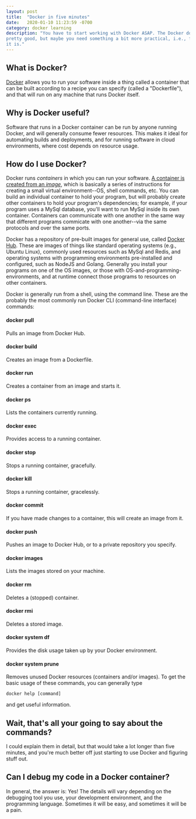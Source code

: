```yaml
---
layout: post
title:  "Docker in five minutes"
date:   2020-01-10 11:23:59 -0700
category: docker learning
description: "You have to start working with Docker ASAP. The Docker docs are
pretty good, but maybe you need something a bit more practical, i.e., fast? Here
it is."
---
```

## What is Docker?

[Docker](https://www.docker.com) allows you to run your software inside a thing
called a container that can be built according to a recipe you can specify
(called a "Dockerfile"), and that will run on any machine that runs Docker
itself.

## Why is Docker useful?

Software that runs in a Docker container can be run by anyone running Docker,
and will generally consume fewer resources. This makes it ideal for automating
builds and deployments, and for running software in cloud environments, where
cost depends on resource usage.

## How do I use Docker?

Docker runs _containers_ in which you can run your software. [A container is
created from an _image_](https://docs.docker.com/engine/docker-overview/#docker-objects),
which is basically a series of instructions for creating a small virtual
environment--OS, shell commands, etc. You can build an individual container to
hold your program, but will probably create other containers to hold your
program's dependencies; for example, if your program uses a MySql database,
you'll want to run MySql inside its own container.  Containers can communicate
with one another in the same way that different programs commicate with one
another--via the same protocols and over the same ports.

Docker has a repository of pre-built images for general use, called [Docker
Hub](https://hub.docker.com). These are images of things like standard operating
systems (e.g., Ubuntu Linux), commonly used resources such as MySql and Redis,
and operating systems with programming environments pre-installed and
configured, such as NodeJS and Golang. Generally you install your programs on
one of the OS images, or those with OS-and-programming-environments, and at
runtime connect those programs to resources on other containers.

Docker is generally run from a shell, using the command line. These are the
probably the most commonly run Docker CLI (command-line interface) commands:

#### docker pull
Pulls an image from Docker Hub.

#### docker build
Creates an image from a Dockerfile.

#### docker run
Creates a container from an image and starts it.

#### docker ps
Lists the containers currently running.

#### docker exec
Provides access to a running container.

#### docker stop
Stops a running container, gracefully.

#### docker kill
Stops a running container, gracelessly.

#### docker commit
If you have made changes to a container, this will create an image from it.

#### docker push
Pushes an image to Docker Hub, or to a private repository you specify.

#### docker images
Lists the images stored on your machine.

#### docker rm
Deletes a (stopped) container.

#### docker rmi
Deletes a stored image.

#### docker system df
Provides the disk usage taken up by your Docker environment.

#### docker system prune
Removes unused Docker resources (containers and/or images).
To get the basic usage of these commands, you can generally type
```
docker help [command]
```
and get useful information.

## Wait, that's all your going to say about the commands?

I could explain them in detail, but that would take a lot longer than five
minutes, and you're much better off just starting to use Docker and figuring
stuff out.

## Can I debug my code in a Docker container?
In general, the answer is: Yes! The details will vary depending on the debugging
tool you use, your development environment, and the programming language.
Sometimes it will be easy, and sometimes it will be a pain.
